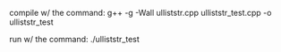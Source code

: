 compile w/ the command:
g++ -g -Wall ulliststr.cpp ulliststr_test.cpp -o ulliststr_test

run w/ the command:
./ulliststr_test